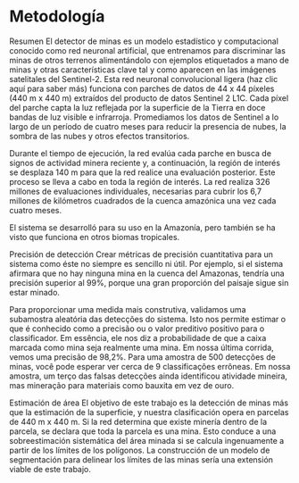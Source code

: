 # Metodología

Resumen
El detector de minas es un modelo estadístico y computacional conocido como red neuronal artificial, que entrenamos para discriminar las minas de otros terrenos alimentándolo con ejemplos etiquetados a mano de minas y otras características clave tal y como aparecen en las imágenes satelitales del Sentinel-2. Esta red neuronal convolucional ligera (haz clic aquí para saber más) funciona con parches de datos de 44 x 44 píxeles (440 m x 440 m) extraídos del producto de datos Sentinel 2 L1C. Cada píxel del parche capta la luz reflejada por la superficie de la Tierra en doce bandas de luz visible e infrarroja. Promediamos los datos de Sentinel a lo largo de un período de cuatro meses para reducir la presencia de nubes, la sombra de las nubes y otros efectos transitorios.

Durante el tiempo de ejecución, la red evalúa cada parche en busca de signos de actividad minera reciente y, a continuación, la región de interés se desplaza 140 m para que la red realice una evaluación posterior. Este proceso se lleva a cabo en toda la región de interés. La red realiza 326 millones de evaluaciones individuales, necesarias para cubrir los 6,7 millones de kilómetros cuadrados de la cuenca amazónica una vez cada cuatro meses.

El sistema se desarrolló para su uso en la Amazonía, pero también se ha visto que funciona en otros biomas tropicales.

Precisión de detección
Crear métricas de precisión cuantitativa para un sistema como éste no siempre es sencillo ni útil. Por ejemplo, si el sistema afirmara que no hay ninguna mina en la cuenca del Amazonas, tendría una precisión superior al 99%, porque una gran proporción del paisaje sigue sin estar minado.

Para proporcionar uma medida mais construtiva, validamos uma subamostra aleatória das detecções do sistema. Isto nos permite estimar o que é conhecido como a precisão ou o valor preditivo positivo para o classificador. Em essência, ele nos diz a probabilidade de que a caixa marcada como mina seja realmente uma mina. Em nossa última corrida, vemos uma precisão de 98,2%. Para uma amostra de 500 detecções de minas, você pode esperar ver cerca de 9 classificações errôneas. Em nossa amostra, um terço das falsas detecções ainda identificou atividade mineira, mas mineração para materiais como bauxita em vez de ouro.

Estimación de área
El objetivo de este trabajo es la detección de minas más que la estimación de la superficie, y nuestra clasificación opera en parcelas de 440 m x 440 m. Si la red determina que existe minería dentro de la parcela, se declara que toda la parcela es una mina. Esto conduce a una sobreestimación sistemática del área minada si se calcula ingenuamente a partir de los límites de los polígonos. La construcción de un modelo de segmentación para delinear los límites de las minas sería una extensión viable de este trabajo.